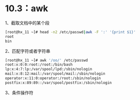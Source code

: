 # 10.3：awk

1、截取文档中的某个段

```bash
[root@hx_11 ~]# head -n2 /etc/passwd|awk -F ':' '{print $1}'
root
bin

```

2、匹配字符或者字符串

```bash
[root@hx_11 ~]# awk '/oo/' /etc/passwd
root:x:0:0:root:/root:/bin/bash
lp:x:4:7:lp:/var/spool/lpd:/sbin/nologin
mail:x:8:12:mail:/var/spool/mail:/sbin/nologin
operator:x:11:0:operator:/root:/sbin/nologin
postfix:x:89:89::/var/spool/postfix:/sbin/nologin
```

3、条件操作符



